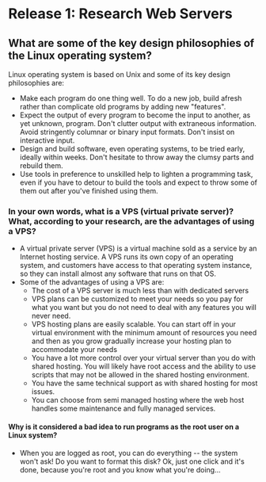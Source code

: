 # Release 1: Research Web Servers

## What are some of the key design philosophies of the Linux operating system?

Linux operating system is based on Unix and some of its key design philosophies are:
 * Make each program do one thing well. To do a new job, build afresh rather than complicate old programs by adding new "features".
 * Expect the output of every program to become the input to another, as yet unknown, program. Don't clutter output with extraneous information. Avoid stringently columnar or binary input formats. Don't insist on interactive input.
 * Design and build software, even operating systems, to be tried early, ideally within weeks. Don't hesitate to throw away the clumsy parts and rebuild them.
 * Use tools in preference to unskilled help to lighten a programming task, even if you have to detour to build the tools and expect to throw some of them out after you've finished using them.

### In your own words, what is a VPS (virtual private server)? What, according to your research, are the advantages of using a VPS?
* A virtual private server (VPS) is a virtual machine sold as a service by an Internet hosting service. A VPS runs its own copy of an operating system, and customers have  access to that operating system instance, so they can install almost any software that runs on that OS.
* Some of the advantages of using a VPS are:
   * The cost of a VPS server is much less than with dedicated servers
   *  VPS plans can be customized to meet your needs so you pay for what you want but you do not need to deal with any features you will never need.
   * VPS hosting plans are easily scalable. You can start off in your virtual environment with the minimum amount of resources you need and then as you grow gradually increase your hosting plan to accommodate your needs
   * You have a lot more control over your virtual server than you do with shared hosting. You will likely have root access and the ability to use scripts that may not be allowed in the shared hosting environment.
   * You have the same technical support as with shared hosting for most issues.
   * You can choose from semi managed hosting where the web host handles some maintenance and fully managed services.

#### Why is it considered a bad idea to run programs as the root user on a Linux system?
 * When you are logged as root, you can do everything -- the system won't ask! Do you want to format this disk? Ok, just one click and it's done, because you're root and you know what you're doing...
